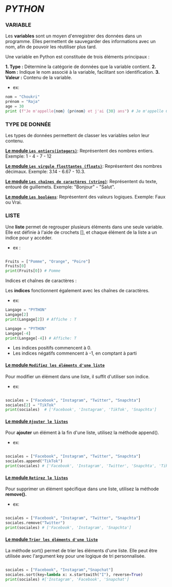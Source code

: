 
# *PYTHON*

### **VARIABLE**

Les **variables** sont un moyen d'enregistrer des données dans un programme. Elles permettent de sauvegarder des informations avec un nom, afin de pouvoir les réutiliser plus tard.

Une variable en Python est constituée de trois éléments principaux :

**1. Type :** Détermine la catégorie de données que la variable contient.
**2.  Nom :** Indique le nom associé à la variable, facilitant son identification.
**3. Valeur :** Contenu de la variable.

* ex:

```python
nom = "Choukri"
prénom = "Raja"
age = 30
print (f"Je m'appelle{nom} {prénom} et j'ai {30} ans") # Je m'appelle Choukri Raja et j'ai 30 ans.
```
### **TYPE DE DONNÉE**

Les types de données permettent de classer les variables selon leur contenu.

**<u>Le module `Les entiers(integers)`</u>**: Représentent des nombres entiers.
Exemple:  1  - 4 - 7 - 12

**<u>Le module `Les virgule flosttantes (floats)`</u>**: Représentent des nombres décimaux.
Exemple: 3.14 - 6.67 - 10.3.

**<u>Le module `Les chaînes de caractères (string)`</u>**: Représentent du texte, entouré de guillemets.
Exemple: "Bonjour" - "Salut".

**<u>Le module `Les booléens`</u>**: Représentent des valeurs logiques. 
Exemple: Faux ou Vrai.

### **LISTE**

Une **liste** permet de regrouper plusieurs éléments dans une seule variable. Elle est définie à l'aide de crochets [], et chaque élément de la liste a un indice pour y accéder.

* ex : 

```python

Fruits = ["Pomme", "Orange", "Poire"]
Fruits[0]
print(Fruits[0]) # Pomme

```

Indices et chaînes de caractères :

Les **indices** fonctionnent également avec les chaînes de caractères.

* ex:

```python
Langage = "PYTHON"
Langage[2]
print(Langage[2]) # Affiche : T
```

```python
Langage = "PYTHON"
Langage[-4]
print(Langage[-4]) # Affiche: T
```
* Les indices positifs commencent à 0.
* Les indices négatifs commencent à -1, en comptant à parti

#### **<u>Le module `Modifiez les éléments d'une liste`</u>**

Pour modifier un élément dans une liste, il suffit d'utiliser son indice.

* ex: 

```python

sociales = ["Facebook", "Instagram", "Twitter", "Snapchta"]
sociales[2] = "TikTok"
print(sociales)  # ['Facebook', 'Instagram', 'TikTok', 'Snapchta']

```

#### **<u>Le module `Ajouter le listes`</u>**

Pour **ajouter** un élément à la fin d'une liste, utilisez la méthode append().

* ex: 

```python

sociales = ["Facebook", "Instagram", "Twitter", "Snapchta"]
sociales.append("TikTok")
print(sociales) # ['Facebook', 'Instagram', 'Twitter', 'Snapchta', 'TikTok']

```

#### **<u>Le module `Retirez le listes`</u>**

Pour supprimer un élément spécifique dans une liste, utilisez la méthode **remove().**

* ex: 

```python

sociales = ["Facebook", "Instagram", "Twitter", "Snapchta"]
sociales.remove("Twitter")
print(sociales) # ['Facebook', 'Instagram', 'Snapchta']

```

#### **<u>Le module `Trier les éléments d'une liste`</u>**

La méthode sort() permet de trier les éléments d'une liste. Elle peut être utilisée avec l'argument key pour une logique de tri personnalisée.

```python

sociales = ["Facebook", "Instagram","Snapchat"]
sociales.sort(key=lambda x: x.startswith("I"), reverse=True)
print(sociales) #['Instagram', 'Facebook', 'Snapchat']

```
